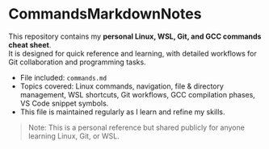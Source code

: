 # CommandsMarkdownNotes

This repository contains my **personal Linux, WSL, Git, and GCC commands cheat sheet**.  
It is designed for quick reference and learning, with detailed workflows for Git collaboration and programming tasks.

- File included: `commands.md`
- Topics covered: Linux commands, navigation, file & directory management, WSL shortcuts, Git workflows, GCC compilation phases, VS Code snippet symbols.
- This file is maintained regularly as I learn and refine my skills.

> Note: This is a personal reference but shared publicly for anyone learning Linux, Git, or WSL.

